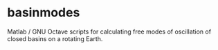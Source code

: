 # basinmodes
Matlab / GNU Octave scripts for calculating free modes of oscillation of closed basins on a rotating Earth. 
